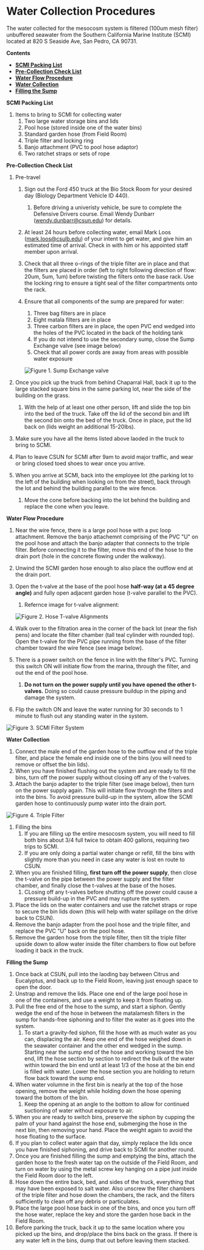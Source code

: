 # Water Collection Procedures

The water collected for the mesocosm system is filtered (100um mesh filter) unbuffered seawater from the Southern California Marine Institute (SCMI) located at 820 S Seaside Ave, San Pedro, CA 90731.

**Contents**  
- [**SCMI Packing List**](#packing_list)  
- [**Pre-Collection Check List**](#check_list)  
- [**Water Flow Procedure**](#water_flow)  
- [**Water Collection**](#water_collection)  
- [**Filling the Sump**](#filling_the_sump)  


<a name="packing_list"></a> **SCMI Packing List**  

1. Items to bring to SCMI for collecting water
    1. Two large water storage bins and lids
    1. Pool hose (stored inside one of the water bins)
    1. Standard garden hose (from Field Room)
    1. Triple filter and locking ring
    1. Banjo attachment (PVC to pool hose adaptor)
    1. Two ratchet straps or sets of rope

<a name="check_list"></a> **Pre-Collection Check List**  

1. Pre-travel
    1. Sign out the Ford 450 truck at the Bio Stock Room for your desired day (Biology Department Vehicle ID 440).
        1. Before driving a univeristy vehicle, be sure to complete the Defensive Drivers course.  Email Wendy Dunbarr (wendy.dunbarr@csun.edu) for details.
    1. At least 24 hours before collecting water, email Mark Loos (mark.loos@csulb.edu) of your intent to get water, and give him an estimated time of arrival. Check in with him or his appointed staff member upon arrival.
    1. Check that all three o-rings of the triple filter are in place and that the filters are placed in order (left to right following direction of flow: 20um, 5um, 1um) before twisting the filters onto the base rack.  Use the locking ring to ensure a tight seal of the filter compartments onto the rack.
    1. Ensure that all components of the sump are prepared for water:
        1. Three bag filters are in place
        1. Eight matala filters are in place
        1. Three carbon filters are in place, the open PVC end wedged into the holes of the PVC located in the back of the holding tank
        1. If you do not intend to use the secondary sump, close the Sump Exchange valve (see image below)
        1. Check that all power cords are away from areas with possible water exposure
        
        ![Figure 1. Sump Exchange valve](images/Pump_Valve.png)
                
1. Once you pick up the truck from behind Chaparral Hall, back it up to the large stacked square bins in the same parking lot, near the side of the building on the grass.
    1. With the help of at least one other person, lift and slide the top bin into the bed of the truck.  Take off the lid of the second bin and lift the second bin onto the bed of the truck. Once in place, put the lid back on (lids weight an additional 15-20lbs).
1. Make sure you have all the items listed above laoded in the truck to bring to SCMI.
1. Plan to leave CSUN for SCMI after 9am to avoid major traffic, and wear or bring closed toed shoes to wear once you arrive.
1. When you arrive at SCMI, back into the employee lot (the parking lot to the left of the building when looking on from the street), back through the lot and behind the building parallel to the wire fence.
    1. Move the cone before backing into the lot behind the building and replace the cone when you leave.

<a name=water_flow></a> **Water Flow Procedure**  

1. Near the wire fence, there is a large pool hose with a pvc loop attachment. Remove the banjo attachemnt comprising of the PVC "U" on the pool hose and attach the banjo adapter that connects to the triple filter. Before connecting it to the filter, move this end of the hose to the drain port (hole in the concrete flowing under the walkway).
1. Unwind the SCMI garden hose enough to also place the outflow end at the drain port.
1. Open the t-valve at the base of the pool hose **half-way (at a 45 degree angle)** and fully open adjacent garden hose (t-valve parallel to the PVC).
    1. Refernce image for t-valve alignment:
    
    ![Figure 2. Hose T-valve Alignments](images/SCMI_hose_valves.png)  
    
1. Walk over to the filtration area in the corner of the back lot (near the fish pens) and locate the filter chamber (tall teal cylinder with rounded top).  Open the t-valve for the PVC pipe running from the base of the filter chamber toward the wire fence (see image below).
1. There is a power switch on the fence in line with the filter's PVC. Turning this switch ON will initiate flow from the marina, through the filter, and out the end of the pool hose.
    1. **Do not turn on the power supply until you have opened the other t-valves.** Doing so could cause pressure buildup in the piping and damage the system.
1. Flip the switch ON and leave the water running for 30 seconds to 1 minute to flush out any standing water in the system.

![Figure 3. SCMI Filter System](images/SCMI_filter_pvc.png)  

<a name=water_collection></a> **Water Collection**  

1. Connect the male end of the garden hose to the outflow end of the triple filter, and place the female end inside one of the bins (you will need to remove or offset the bin lids).
1. When you have finished flushing out the system and are ready to fill the bins, turn off the power supply without closing off any of the t-valves.
1. Attach the banjo adapter to the triple filter (see image below), then turn on the power supply again.  This will initiate flow through the filters and into the bins.  To avoid pressure build-up in the system, allow the SCMI garden hose to continuously pump water into the drain port.

![Figure 4. Triple Filter](images/Triple_filter.png)  

1. Filling the bins
    1. If you are filling up the entire mesocosm system, you will need to fill both bins about 3/4 full twice to obtain 400 gallons, requiring two trips to SCMI.
    1. If you are only doing a partial water change or refill, fill the bins with slightly more than you need in case any water is lost en route to CSUN.
1. When you are finished filling, **first turn off the power supply**, then close the t-valve on the pipe between the power supply and the filter chamber, and finally close the t-valves at the base of the hoses.
    1. CLosing off any t-valves before shutting off the power could cause a pressure build-up in the PVC and may rupture the system.
1. Place the lids on the water containers and use the ratchet straps or rope to secure the bin lids down (this will help with water spillage on the drive back to CSUN).
1. Remove the banjo adapter from the pool hose and the triple filter, and replace the PVC "U" back on the pool hose.
1. Remove the garden hose from the triple filter, then tilt the triple filter upside down to allow water inside the filter chambers to flow out before loading it back in the truck.

<a name="filling_the_sump"></a> **Filling the Sump**  

1. Once back at CSUN, pull into the laoding bay between Citrus and Eucalyptus, and back up to the Field Room, leaving just enough space to open the door.
1. Unstrap and remove the lids.  Place one end of the large pool hose in one of the containers, and use a weight to keep it from floating up.
1. Pull the free end of the hose to the sump, and start a siphon.  Gently wedge the end of the hose in between the matalamesh filters in the sump for hands-free siphoning and to filter the water as it goes into the system.
    1. To start a gravity-fed siphon, fill the hose with as much water as you can, displacing the air. Keep one end of the hose weighed down in the seawater container and the other end wedged in the sump. Starting near the sump end of the hose and working toward the bin end, lift the hose section by section to redirect the bulk of the water within toward the bin end until at least 1/3 of the hose at the bin end is filled with water. Lower the hose section you are holding to return flow back toward the sump end.
1. When water volumne in the first bin is nearly at the top of the hose opening, remove the weight while holding down the hose opening toward the bottom of the bin.
    1. Keep the opening at an angle to the bottom to allow for continued suctioning of water without exposure to air.
1. When you are ready to switch bins, preserve the siphon by cupping the palm of your hand against the hose end, submerging the hose in the next bin, then removing your hand.  Place the weight again to avoid the hose floating to the surface.
1. If you plan to collect water again that day, simply replace the lids once you have finished siphoning, and drive back to SCMI for another round.
1. Once you are finished filling the sump and emptying the bins, attach the garden hose to the fresh water tap on the outside of the Field Room, and turn on water by using the metal screw key hanging on a pipe just inside the Field Room door to the left.
1. Hose down the entire back, bed, and sides of the truck, everything that may have been exposed to salt water. Also unscrew the filter chambers of the triple filter and hose down the chambers, the rack, and the filters sufficiently to clean off any debris or particulates.
1. Place the large pool hose back in one of the bins, and once you turn off the hose water, replace the key and store the garden hose back in the Field Room.
1. Before parking the truck, back it up to the same location where you picked up the bins, and drop/place the bins back on the grass.  If there is any water left in the bins, dump that out before leaving them stacked.
